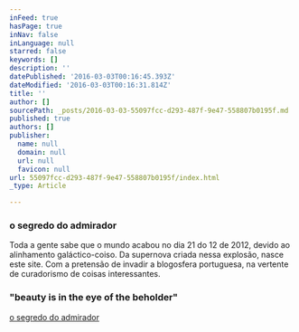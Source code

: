 ```yaml
---
inFeed: true
hasPage: true
inNav: false
inLanguage: null
starred: false
keywords: []
description: ''
datePublished: '2016-03-03T00:16:45.393Z'
dateModified: '2016-03-03T00:16:31.814Z'
title: ''
author: []
sourcePath: _posts/2016-03-03-55097fcc-d293-487f-9e47-558807b0195f.md
published: true
authors: []
publisher:
  name: null
  domain: null
  url: null
  favicon: null
url: 55097fcc-d293-487f-9e47-558807b0195f/index.html
_type: Article

---
```

### o segredo do admirador

Toda a gente sabe que o mundo acabou no dia 21 do 12 de 2012, devido ao alinhamento galáctico-coiso. Da supernova criada nessa explosão, nasce este site. Com a pretensão de invadir a blogosfera portuguesa, na vertente de curadorismo de coisas interessantes.

### "beauty is in the eye of the beholder"

[o segredo do admirador][0]

[0]: null